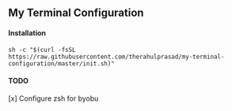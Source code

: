 ## My Terminal Configuration

#### Installation
`sh -c "$(curl -fsSL https://raw.githubusercontent.com/therahulprasad/my-terminal-configuration/master/init.sh)"`

#### TODO
[x] Configure zsh for byobu